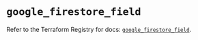 # `google_firestore_field`

Refer to the Terraform Registry for docs: [`google_firestore_field`](https://registry.terraform.io/providers/hashicorp/google-beta/5.42.0/docs/resources/google_firestore_field).
